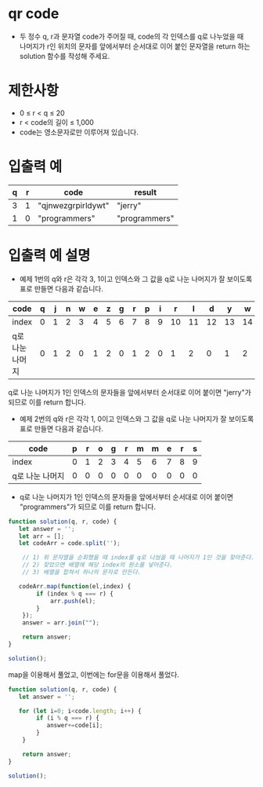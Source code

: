 # qr code
- 두 정수 q, r과 문자열 code가 주어질 때, code의 각 인덱스를 q로 나누었을 때  
나머지가 r인 위치의 문자를 앞에서부터 순서대로 이어 붙인 문자열을 return 하는 solution 함수를 작성해 주세요.

# 제한사항
- 0 ≤ r < q ≤ 20
- r < code의 길이 ≤ 1,000
- code는 영소문자로만 이루어져 있습니다.


# 입출력 예
| q |	r	| code | result |
| - | - | ---- | ------ |
| 3	| 1	| "qjnwezgrpirldywt" | "jerry" |
| 1 | 0 | "programmers" | "programmers" |

# 입출력 예 설명
- 예제 1번의 q와 r은 각각 3, 1이고 인덱스와 그 값을 q로 나눈 나머지가 잘 보이도록 표로 만들면 다음과 같습니다.

| code | q | j | n | w | e | z | g | r | p | i | r | l | d | y | w | t |
| ---- | - | - | - | - | - | - | - | - | - | - | - | - | - | - | - | - |
| index	 | 0 | 1 | 2 | 3 | 4 | 5 | 6 | 7 | 8 | 9 | 10 | 11 | 12 | 13 | 14 | 15 |
| q로 나눈 나머지	| 0 | 1 | 2 | 0 | 1 | 2 | 0 | 1 | 2 | 0 | 1 | 2 | 0 | 1 | 2 | 0 |

q로 나눈 나머지가 1인 인덱스의 문자들을 앞에서부터 순서대로 이어 붙이면 "jerry"가 되므로 이를 return 합니다.

- 예제 2번의 q와 r은 각각 1, 0이고 인덱스와 그 값을 q로 나눈 나머지가 잘 보이도록 표로 만들면 다음과 같습니다.

| code | p | r | o | g | r | m | m | e | r | s |
| ---- | - | - | - | - | - | - | - | - | - | - |
| index	 | 0 | 1 | 2 | 3 | 4 | 5 | 6 | 7 | 8 | 9 | 10 |
| q로 나눈 나머지	| 0 | 0 | 0 | 0 | 0 | 0 | 0 | 0 | 0 | 0 | 0 |

- q로 나눈 나머지가 1인 인덱스의 문자들을 앞에서부터 순서대로 이어 붙이면 "programmers"가 되므로 이를 return 합니다.

```javascript
function solution(q, r, code) {
   let answer = '';
   let arr = [];
   let codeArr = code.split('');

    // 1) 위 문자열을 순회했을 때 index를 q로 나눴을 때 나머지가 1인 것을 찾아준다.
    // 2) 찾았으면 배열에 해당 index의 원소를 넣어준다.
    // 3) 배열을 합쳐서 하나의 문자로 만든다.

   codeArr.map(function(el,index) {
        if (index % q === r) {
            arr.push(el);
        }
    });
    answer = arr.join("");

    return answer;
}

solution();
```
map을 이용해서 풀었고, 이번에는 for문을 이용해서 풀었다.  
```javascript
function solution(q, r, code) {
   let answer = '';

   for (let i=0; i<code.length; i++) {
        if (i % q === r) {
           answer+=code[i];
        }
    }

    return answer;
}

solution();
```

